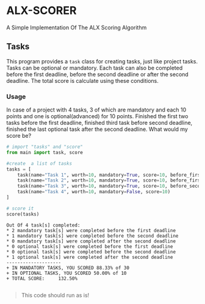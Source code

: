 # ALX-SCORER
A Simple Implementation Of The ALX Scoring Algorithm

## Tasks

This program provides a `task` class for creating tasks, just like project tasks.
Tasks can be optional or mandatory. Each task can also be completed before the first deadline, before the second deadline or after the second deadline.
The total score is calculate using these conditions.

### Usage

In case of a project with 4 tasks, 3 of which are mandatory and each 10 points and one is optional(advanced) for 10 points. Finished the first two tasks before the first deadline, finished third task before second deadline, finished the last optional task after the second deadline. What would my score be?

```python
# import "tasks" and "score"
from main import task, score

#create  a list of tasks
tasks = [
    task(name="Task 1", worth=10, mandatory=True, score=10, before_first=True),
    task(name="Task 2", worth=10, mandatory=True, score=10, before_first=True),
    task(name="Task 3", worth=10, mandatory=True, score=10, before_second=True),
    task(name="Task 4", worth=10, mandatory=False, score=10)
]

# score it
score(tasks)
```

```
Out Of 4 task[s] completed:
* 2 mandatory task[s] were completed before the first deadline
* 1 mandatory task[s] were completed before the second deadline
* 0 mandatory task[s] were completed after the second deadline
* 0 optional task[s] were completed before the first deadline
* 0 optional task[s] were completed before the second deadline
* 1 optional task[s] were completed after the second deadline
--------------------
+ IN MANDATORY TASKS, YOU SCORED 88.33% of 30
+ IN OPTIONAL TASKS, YOU SCORED 50.00% of 10
+ TOTAL SCORE:     132.50%


```

> This code should run as is!